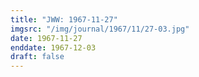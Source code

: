 ```yaml
---
title: "JWW: 1967-11-27"
imgsrc: "/img/journal/1967/11/27-03.jpg"
date: 1967-11-27
enddate: 1967-12-03
draft: false
---
```


<!-- fix pre-formatted input -->
